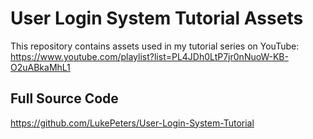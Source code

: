 # User Login System Tutorial Assets

This repository contains assets used in my tutorial series on YouTube: https://www.youtube.com/playlist?list=PL4JDh0LtP7jr0nNuoW-KB-O2uABkaMhL1

## Full Source Code

https://github.com/LukePeters/User-Login-System-Tutorial
